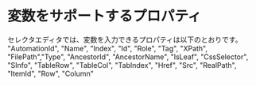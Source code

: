 # 変数をサポートするプロパティ
セレクタエディタでは、変数を入力できるプロパティは以下のとおりです。
"AutomationId", "Name", "Index", "Id", "Role", "Tag", "XPath", "FilePath","Type", "AncestorId", "AncestorName", "IsLeaf", "CssSelector", "SInfo", "TableRow", "TableCol", "TabIndex", "Href", "Src", "RealPath", "ItemId", "Row", "Column" 
